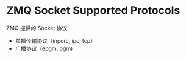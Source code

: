 # ZMQ Socket Supported Protocols

ZMQ 提供的 Socket 协议:

 - 单播传输协议（inporc, ipc, tcp）
 - 广播协议（epgm, pgm)